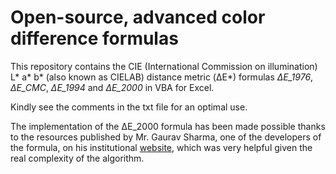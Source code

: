 # Open-source, advanced color difference formulas

This repository contains the CIE (International Commission on illumination) L* a* b* (also known as CIELAB) distance metric (ΔE*) formulas *ΔE_1976*, *ΔE_CMC*, *ΔE_1994* and *ΔE_2000* in VBA for Excel. 

Kindly see the comments in the txt file for an optimal use.

The implementation of the ΔE_2000 formula has been made possible thanks to the resources published by Mr. Gaurav Sharma, one of the developers of the formula, on his institutional [website](https://hajim.rochester.edu/ece/sites/gsharma/ciede2000/), which was very helpful given the real complexity of the algorithm.
